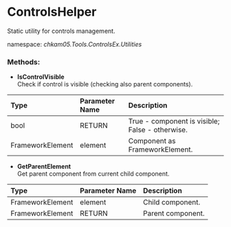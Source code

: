 # ControlsHelper
Static utility for controls management.

namespace: _chkam05.Tools.ControlsEx.Utilities_

### Methods:

- **IsControlVisible**  
Check if control is visible (checking also parent components).

| Type             | Parameter Name   | Description |
|:-----------------|:-----------------|:------------|
| bool             | RETURN           | True - component is visible; False - otherwise. |
| FrameworkElement | element          | Component as FrameworkElement. |

- **GetParentElement**  
Get parent component from current child component.

| Type             | Parameter Name   | Description |
|:-----------------|:-----------------|:------------|
| FrameworkElement | element          | Child component. |
| FrameworkElement | RETURN           | Parent component. |
